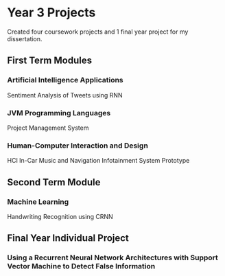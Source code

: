 # Year 3 Projects

Created four coursework projects and 1 final year project for my dissertation.

## First Term Modules
### Artificial Intelligence Applications
Sentiment Analysis of Tweets using RNN

### JVM Programming Languages
Project Management System

### Human-Computer Interaction and Design
HCI In-Car Music and Navigation Infotainment System Prototype


## Second Term Module
### Machine Learning
Handwriting Recognition using CRNN


## Final Year Individual Project
### Using a Recurrent Neural Network Architectures with Support Vector Machine to Detect False Information
